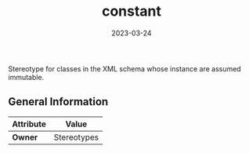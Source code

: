 ﻿---
title: constant
toc: false
type: specs
date: "2023-03-24"
draft: false
specification: VEC
version: 2.0.2
documentType: "Recommendation"
elementType: Class
classes:
  - constant
menu_name: vec-2.0.2
---
Stereotype for classes in the XML schema whose instance are assumed immutable.

## General Information

| Attribute               | Value |
|-------------------------|-------|
| **Owner**               | Stereotypes |
